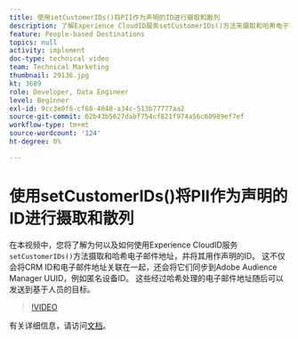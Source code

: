 ```yaml
---
title: 使用setCustomerIDs()将PII作为声明的ID进行摄取和散列
description: 了解Experience CloudID服务setCustomerIDs()方法来摄取和哈希电子邮件地址。 了解如何将其用作声明的ID。
feature: People-based Destinations
topics: null
activity: implement
doc-type: technical video
team: Technical Marketing
thumbnail: 29136.jpg
kt: 3689
role: Developer, Data Engineer
level: Beginner
exl-id: 9cc3e0f6-cf68-4048-a34c-513b77777aa2
source-git-commit: 62b43b5627dabf754cf821f974a56c60989ef7ef
workflow-type: tm+mt
source-wordcount: '124'
ht-degree: 0%

---
```


# 使用setCustomerIDs()将PII作为声明的ID进行摄取和散列

在本视频中，您将了解为何以及如何使用Experience CloudID服务`setCustomerIDs()`方法摄取和哈希电子邮件地址，并将其用作声明的ID。 这不仅会将CRM ID和电子邮件地址关联在一起，还会将它们同步到Adobe Audience Manager UUID，例如匿名设备ID。 这些经过哈希处理的电子邮件地址随后可以发送到基于人员的目标。

>[!VIDEO](https://video.tv.adobe.com/v/29136/?quality=12)

有关详细信息，请访问[文档](https://experienceleague.adobe.com/docs/id-service/using/reference/hashing-support.html?lang=zh-Hans)。
